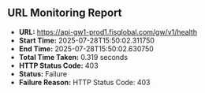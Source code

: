 ## URL Monitoring Report

- **URL:** https://api-gw1-prod1.fisglobal.com/gw/v1/health
- **Start Time:** 2025-07-28T15:50:02.311750
- **End Time:** 2025-07-28T15:50:02.630750
- **Total Time Taken:** 0.319 seconds
- **HTTP Status Code:** 403
- **Status:** Failure
- **Failure Reason:** HTTP Status Code: 403
